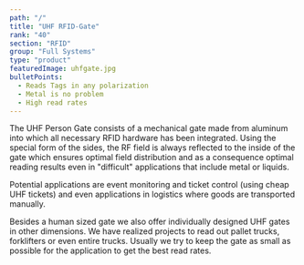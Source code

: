 ```yaml
---
path: "/"
title: "UHF RFID-Gate"
rank: "40"
section: "RFID"
group: "Full Systems"
type: "product"
featuredImage: uhfgate.jpg
bulletPoints:
  - Reads Tags in any polarization
  - Metal is no problem 
  - High read rates
---
```

The UHF Person Gate consists of a mechanical gate made from aluminum into which all necessary RFID hardware has been integrated. Using the special form of the sides, the RF field is always reflected to the inside of the gate which ensures optimal field distribution and as a consequence optimal reading results even in "difficult" applications that include metal or liquids.

Potential applications are event monitoring and ticket control (using cheap UHF tickets) and even applications in logistics where goods are transported manually.

Besides a human sized gate we also offer individually designed UHF gates in other dimensions. We have realized projects to read out pallet trucks, forklifters or even entire trucks. Usually we try to keep the gate as small as possible for the application to get the best read rates.
